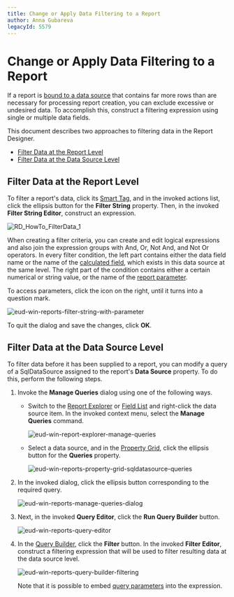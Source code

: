 ```yaml
---
title: Change or Apply Data Filtering to a Report
author: Anna Gubareva
legacyId: 5579
---
```

# Change or Apply Data Filtering to a Report
If a report is [bound to a data source](../create-reports/binding-a-report-to-data.md) that contains far more rows than are necessary for processing report creation, you can exclude excessive or undesired data. To accomplish this, construct a filtering expression using single or multiple data fields.

This document describes two approaches to filtering data in the Report Designer.
* [Filter Data at the Report Level](#reportlevel)
* [Filter Data at the Data Source Level](#datasourcelevel)

## <a name="reportlevel"/>Filter Data at the Report Level
To filter a report's data, click its [Smart Tag](../report-designer-reference/report-designer-ui/smart-tag.md), and in the invoked actions list, click the ellipsis button for the **Filter String** property. Then, in the invoked **Filter String Editor**, construct an expression.

![RD_HowTo_FilterData_1](../../../../images/img8456.png)

When creating a filter criteria, you can create and edit logical expressions and also join the expression groups with And, Or, Not And, and Not Or operators. In every filter condition, the left part contains either the data field name or the name of the [calculated field](add-calculated-fields-to-a-report.md), which exists in this data source at the same level. The right part of the condition contains either a certain numerical or string value, or the name of the [report parameter](add-parameters-to-a-report.md).

To access parameters, click the icon on the right, until it turns into a question mark.

![eud-win-reports-filter-string-with-parameter](../../../../images/img126977.png)

To quit the dialog and save the changes, click **OK**.

## <a name="datasourcelevel"/>Filter Data at the Data Source Level
To filter data before it has been supplied to a report, you can modify a query of a SqlDataSource assigned to the report's **Data Source** property. To do this, perform the following steps.
1. Invoke the **Manage Queries** dialog using one of the following ways.
	* Switch to the [Report Explorer](../report-designer-reference/report-designer-ui/report-explorer.md) or [Field List](../report-designer-reference/report-designer-ui/field-list.md) and right-click the data source item. In the invoked context menu, select the **Manage Queries** command.
		
		![eud-win-report-explorer-manage-queries](../../../../images/img126978.png)
	* Select a data source, and in the [Property Grid](../report-designer-reference/report-designer-ui/property-grid.md), click the ellipsis button for the **Queries** property.
		
		![eud-win-reports-property-grid-sqldatasource-queries](../../../../images/img126979.png)
2. In the invoked dialog, click the ellipsis button corresponding to the required query.
	
	![eud-win-reports-manage-queries-dialog](../../../../images/img126980.png)
3. Next, in the invoked **Query Editor**, click the **Run Query Builder** button.
	
	![eud-win-reports-query-editor](../../../../images/img126981.png)
4. In the [Query Builder](../report-designer-reference/report-designer-ui/query-builder.md), click the **Filter** button. In the invoked **Filter Editor**, construct a filtering expression that will be used to filter resulting data at the data source level.
	
	![eud-win-reports-query-builder-filtering](../../../../images/img126982.png)
	
	Note that it is possible to embed [query parameters](use-query-parameters.md) into the expression.